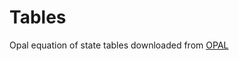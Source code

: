 # Tables #
Opal equation of state tables downloaded from
[OPAL]("https://opalopacity.llnl.gov/EOS_2005/")
